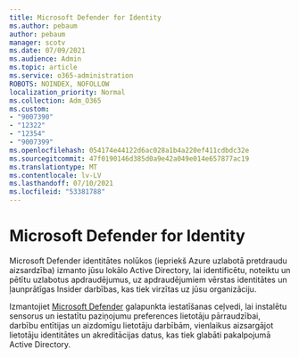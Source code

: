 ```yaml
---
title: Microsoft Defender for Identity
ms.author: pebaum
author: pebaum
manager: scotv
ms.date: 07/09/2021
ms.audience: Admin
ms.topic: article
ms.service: o365-administration
ROBOTS: NOINDEX, NOFOLLOW
localization_priority: Normal
ms.collection: Adm_O365
ms.custom:
- "9007390"
- "12322"
- "12354"
- "9007399"
ms.openlocfilehash: 054174e44122d6ac028a1b4a220ef411cdbdc32e
ms.sourcegitcommit: 47f0190146d385d0a9e42a049e014e657877ac19
ms.translationtype: MT
ms.contentlocale: lv-LV
ms.lasthandoff: 07/10/2021
ms.locfileid: "53381788"
---
```

# <a name="microsoft-defender-for-identity"></a>Microsoft Defender for Identity

Microsoft Defender identitātes nolūkos (iepriekš Azure uzlabotā pretdraudu aizsardzība) izmanto jūsu lokālo Active Directory, lai identificētu, noteiktu un pētītu uzlabotus apdraudējumus, uz apdraudējumiem vērstas identitātes un ļaunprātīgas Insider darbības, kas tiek virzītas uz jūsu organizāciju. 

Izmantojiet [Microsoft Defender](https://admin.microsoft.com/adminportal/home#/modernonboarding/defenderatpsetup) galapunkta iestatīšanas ceļvedi, lai instalētu sensorus un iestatītu paziņojumu preferences lietotāju pārraudzībai, darbību entītijas un aizdomīgu lietotāju darbībām, vienlaikus aizsargājot lietotāju identitātes un akreditācijas datus, kas tiek glabāti pakalpojumā Active Directory.
